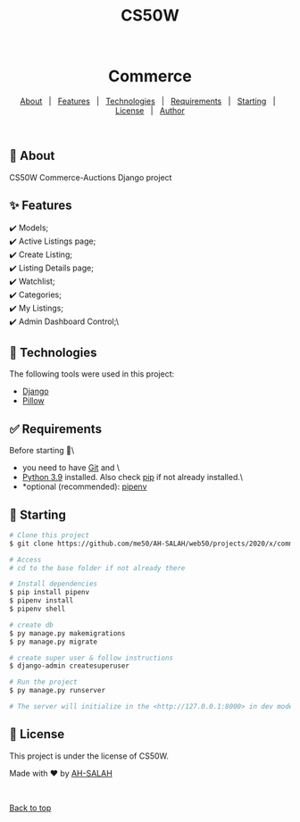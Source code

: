 <div align="center" id="top">
    <h1>CS50W</h1>

  &#xa0;

  <!-- <a href="https://commerce.netlify.app">Demo</a> -->
</div>

<h1 align="center">Commerce</h1>

<p align="center">
  <!-- <img alt="Github top language" src="https://img.shields.io/github/languages/top/me50/AH-SALAH/web50/projects/2020/x/commerce?color=56BEB8"> -->

  <!-- <img alt="Github language count" src="https://img.shields.io/github/languages/count/me50/AH-SALAH/web50/projects/2020/x/commerce?color=56BEB8"> -->

  <!-- <img alt="Repository size" src="https://img.shields.io/github/repo-size/me50/AH-SALAH/web50/projects/2020/x/commerce?color=56BEB8"> -->

  <!-- <img alt="License" src="https://img.shields.io/github/license/me50/AH-SALAH/web50/projects/2020/x/commerce?color=56BEB8"> -->

  <!-- <img alt="Github issues" src="https://img.shields.io/github/issues/me50/AH-SALAH/web50/projects/2020/x/commerce?color=56BEB8" /> -->

  <!-- <img alt="Github forks" src="https://img.shields.io/github/forks/me50/AH-SALAH/web50/projects/2020/x/commerce?color=56BEB8" /> -->

  <!-- <img alt="Github stars" src="https://img.shields.io/github/stars/me50/AH-SALAH/web50/projects/2020/x/commerce?color=56BEB8" /> -->
</p>

<!-- Status -->

<!-- <h4 align="center"> 
	🚧  Commerce 🚀 Under construction...  🚧
</h4> 

<hr> -->

<p align="center">
  <a href="#dart-about">About</a> &#xa0; | &#xa0; 
  <a href="#sparkles-features">Features</a> &#xa0; | &#xa0;
  <a href="#rocket-technologies">Technologies</a> &#xa0; | &#xa0;
  <a href="#white_check_mark-requirements">Requirements</a> &#xa0; | &#xa0;
  <a href="#checkered_flag-starting">Starting</a> &#xa0; | &#xa0;
  <a href="#memo-license">License</a> &#xa0; | &#xa0;
  <a href="https://github.com/AH-SALAH" target="_blank">Author</a>
</p>

<br>

## :dart: About ##

CS50W Commerce-Auctions Django project

## :sparkles: Features ##

:heavy_check_mark: Models;\
:heavy_check_mark: Active Listings page;\
:heavy_check_mark: Create Listing;\
:heavy_check_mark: Listing Details page;\
:heavy_check_mark: Watchlist;\
:heavy_check_mark: Categories;\
:heavy_check_mark: My Listings;\
:heavy_check_mark: Admin Dashboard Control;\

## :rocket: Technologies ##

The following tools were used in this project:

- [Django](https://docs.djangoproject.com/)
- [Pillow](https://pypi.org/project/Pillow/)

## :white_check_mark: Requirements ##

Before starting :checkered_flag:\
- you need to have [Git](https://git-scm.com) and \
- [Python 3.9](https://www.python.org/) installed. Also check 
[pip](https://pypi.org/project/pip/) if not already installed.\
- *optional (recommended): [pipenv](https://pypi.org/project/pipenv/)

## :checkered_flag: Starting ##

```bash
# Clone this project
$ git clone https://github.com/me50/AH-SALAH/web50/projects/2020/x/commerce

# Access
# cd to the base folder if not already there

# Install dependencies
$ pip install pipenv
$ pipenv install
$ pipenv shell

# create db
$ py manage.py makemigrations
$ py manage.py migrate

# create super user & follow instructions
$ django-admin createsuperuser

# Run the project
$ py manage.py runserver

# The server will initialize in the <http://127.0.0.1:8000> in dev mode
```

## :memo: License ##

This project is under the license of CS50W.


Made with :heart: by <a href="https://github.com/AH-SALAH" target="_blank">AH-SALAH</a>

&#xa0;

<a href="#top">Back to top</a>
